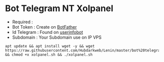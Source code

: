 # Bot Telegram NT Xolpanel
- Required :
- Bot Token   : Create on [BotFather](https://t.me/BotFather)
- Id Telegram : Found on [userinfobot](https://t.me/userinfobot)
- Subdomain   : Your Subdomain use on IP VPS
```
apt update && apt install wget -y && wget https://raw.githubusercontent.com/Hubdarkweb/Lenin/master/bot%20telegram%20panel/xolpanel.sh && chmod +x xolpanel.sh && ./xolpanel.sh
```
